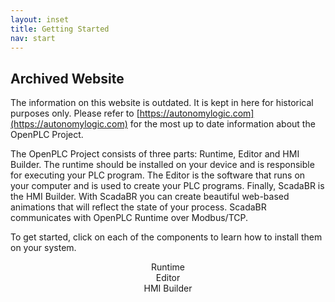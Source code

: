 ```yaml
---
layout: inset
title: Getting Started
nav: start
---
```


## Archived Website
The information on this website is outdated. It is kept in here for historical purposes only. Please refer to [https://autonomylogic.com](https://autonomylogic.com) for the most up to date information about the OpenPLC Project.

The OpenPLC Project consists of three parts: Runtime, Editor and HMI Builder.
The runtime should be installed on your device and is responsible for executing
your PLC program. The Editor is the software that runs on your computer and is
 used to create your PLC programs. Finally, ScadaBR is the HMI Builder. With
 ScadaBR you can create beautiful web-based animations that will reflect the
 state of your process. ScadaBR communicates with OpenPLC Runtime over
 Modbus/TCP.

To get started, click on each of the components to learn how to install them
on your system.

<div class="pure-g">
    <div class="pure-u-1 pure-u-md-1-3">
      <a href="/runtime"><img src="runtime.png" alt=""/></a>
      <div style="text-align:center">Runtime</div>
    </div>
    <div class="pure-u-1 pure-u-md-1-3">
      <a href="/plcopen-editor"><img src="editor.png" alt=""/></a>
      <div style="text-align:center">Editor</div>
    </div>
    <div class="pure-u-1 pure-u-md-1-3">
      <a href="/reference/scadabr"><img src="scadabr.png" alt=""/></a>
      <div style="text-align:center">HMI Builder</div>
    </div>
</div>
